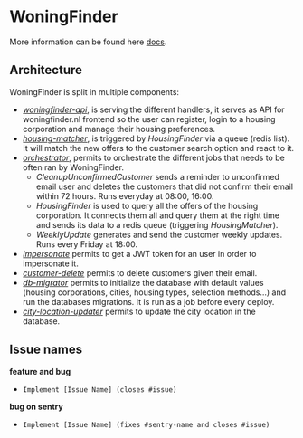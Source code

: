# WoningFinder

More information can be found here [docs](docs/).

## Architecture

WoningFinder is split in multiple components:

- _[woningfinder-api](../cmd/woningfinder-api)_, is serving the different handlers, it serves as API for woningfinder.nl frontend so the user can register, login to a housing corporation and manage their housing preferences.
- _[housing-matcher](../cmd/housing-matcher)_, is triggered by _HousingFinder_ via a queue (redis list). It will match the new offers to the customer search option and react to it.
- _[orchestrator](../cmd/orchestrator)_, permits to orchestrate the different jobs that needs to be often ran by WoningFinder.
  - _CleanupUnconfirmedCustomer_ sends a reminder to unconfirmed email user and deletes the customers that did not confirm their email within 72 hours. Runs everyday at 08:00, 16:00.
  - _HousingFinder_ is used to query all the offers of the housing corporation. It connects them all and query them at the right time and sends its data to a redis queue (triggering _HousingMatcher_).
  - _WeeklyUpdate_ generates and send the customer weekly updates. Runs every Friday at 18:00.
- _[impersonate](../cmd/impersonate)_ permits to get a JWT token for an user in order to impersonate it.
- _[customer-delete](../cmd/customer-delete)_ permits to delete customers given their email.
- _[db-migrator](../cmd/db-migrator)_ permits to initialize the database with default values (housing corporations, cities, housing types, selection methods...) and run the databases migrations. It is run as a job before every deploy.
- _[city-location-updater](../cmd/city-location-updater)_ permits to update the city location in the database.

## Issue names

**feature and bug**

- `Implement [Issue Name] (closes #issue)`

**bug on sentry**

- `Implement [Issue Name] (fixes #sentry-name and closes #issue)`
